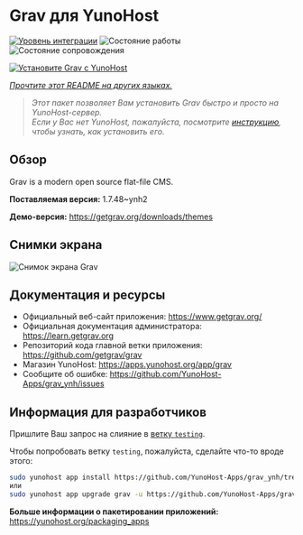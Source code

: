 <!--
Важно: этот README был автоматически сгенерирован <https://github.com/YunoHost/apps/tree/master/tools/readme_generator>
Он НЕ ДОЛЖЕН редактироваться вручную.
-->

# Grav для YunoHost

[![Уровень интеграции](https://dash.yunohost.org/integration/grav.svg)](https://ci-apps.yunohost.org/ci/apps/grav/) ![Состояние работы](https://ci-apps.yunohost.org/ci/badges/grav.status.svg) ![Состояние сопровождения](https://ci-apps.yunohost.org/ci/badges/grav.maintain.svg)

[![Установите Grav с YunoHost](https://install-app.yunohost.org/install-with-yunohost.svg)](https://install-app.yunohost.org/?app=grav)

*[Прочтите этот README на других языках.](./ALL_README.md)*

> *Этот пакет позволяет Вам установить Grav быстро и просто на YunoHost-сервер.*  
> *Если у Вас нет YunoHost, пожалуйста, посмотрите [инструкцию](https://yunohost.org/install), чтобы узнать, как установить его.*

## Обзор

Grav is a modern open source flat-file CMS.


**Поставляемая версия:** 1.7.48~ynh2

**Демо-версия:** <https://getgrav.org/downloads/themes>

## Снимки экрана

![Снимок экрана Grav](./doc/screenshots/grav.jpg)

## Документация и ресурсы

- Официальный веб-сайт приложения: <https://www.getgrav.org/>
- Официальная документация администратора: <https://learn.getgrav.org>
- Репозиторий кода главной ветки приложения: <https://github.com/getgrav/grav>
- Магазин YunoHost: <https://apps.yunohost.org/app/grav>
- Сообщите об ошибке: <https://github.com/YunoHost-Apps/grav_ynh/issues>

## Информация для разработчиков

Пришлите Ваш запрос на слияние в [ветку `testing`](https://github.com/YunoHost-Apps/grav_ynh/tree/testing).

Чтобы попробовать ветку `testing`, пожалуйста, сделайте что-то вроде этого:

```bash
sudo yunohost app install https://github.com/YunoHost-Apps/grav_ynh/tree/testing --debug
или
sudo yunohost app upgrade grav -u https://github.com/YunoHost-Apps/grav_ynh/tree/testing --debug
```

**Больше информации о пакетировании приложений:** <https://yunohost.org/packaging_apps>
